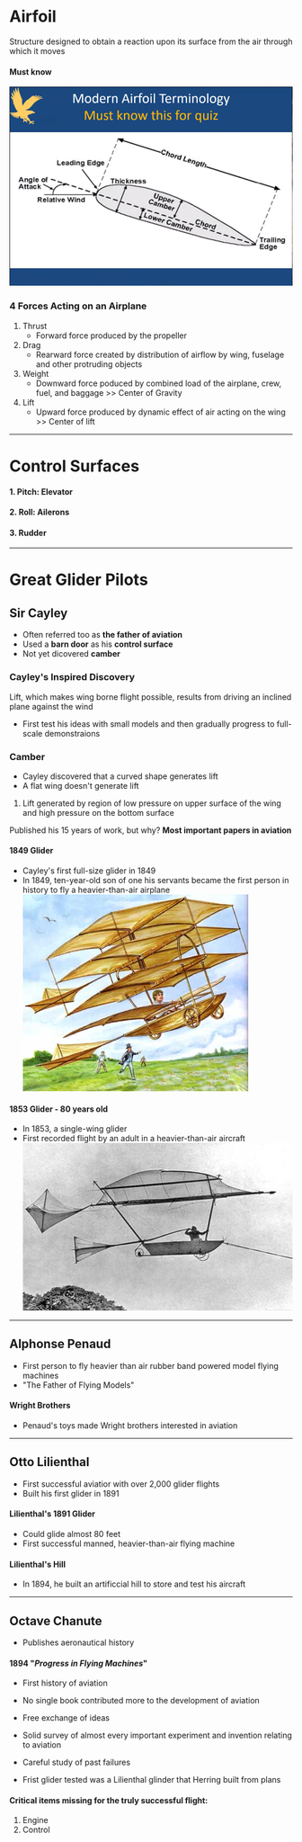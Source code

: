 # Airfoil
Structure designed to obtain a reaction upon its surface from the air through which it moves

#### Must know
![Must know](Images/mustknow.png)

### 4 Forces Acting on an Airplane
1. Thrust
	- Forward force produced by the propeller
2. Drag
	- Rearward force created by distribution of airflow by wing, fuselage and other protruding objects
3. Weight
	- Downward force poduced by combined load of the airplane, crew, fuel, and baggage
			\>> Center of Gravity
4. Lift
	- Upward force produced by dynamic effect of air acting on the wing 
			\>> Center of lift
			
---

# Control Surfaces

#### 1. Pitch: Elevator
#### 2. Roll: Ailerons
#### 3. Rudder

---

# Great Glider Pilots

## Sir Cayley
- Often referred too as **the father of aviation**
- Used a **barn door** as his **control surface**
- Not yet dicovered **camber**

### Cayley's Inspired Discovery
Lift,  which makes wing borne flight possible, results from driving an inclined plane against the wind

- First test his ideas with small models and then gradually progress to full-scale demonstraions

### Camber
- Cayley discovered that a curved shape generates lift
- A flat wing doesn't generate lift

1. Lift generated by region of low pressure on upper surface of the wing and high pressure on the bottom surface

Published his 15 years of work, but why?
**Most important papers in aviation**

#### 1849 Glider
- Cayley's first full-size glider in 1849
- In 1849, ten-year-old son of one his servants became the first person in history to fly a heavier-than-air airplane
![1849 Glider](Images/1849glider.png)

#### 1853 Glider - 80 years old
- In 1853, a single-wing glider
- First recorded flight by an adult in a heavier-than-air aircraft
![1853 Glider](Images/1853glider.png)

---

## Alphonse Penaud
- First person to fly heavier than air rubber band powered model flying machines
- "The Father of Flying Models"

#### Wright Brothers
- Penaud's toys made Wright brothers interested in aviation

---

## Otto Lilienthal
- First successful aviatior with over 2,000 glider flights
- Built his first glider in 1891

#### Lilienthal's 1891 Glider
- Could glide almost 80 feet
- First successful manned, heavier-than-air flying machine

#### Lilienthal's Hill
- In 1894, he built an artificcial hill to store and test his aircraft

---

## Octave Chanute
- Publishes aeronautical history

 #### 1894 "_Progress in Flying Machines_"
- First history of aviation
- No single book contributed more to the development of aviation
- Free exchange of ideas
- Solid survey of almost every important experiment and invention relating to aviation
- Careful study of past failures

- Frist glider tested was a Lilienthal glinder that Herring built from plans

#### Critical items missing for the truly successful flight:
1. Engine
2. Control

